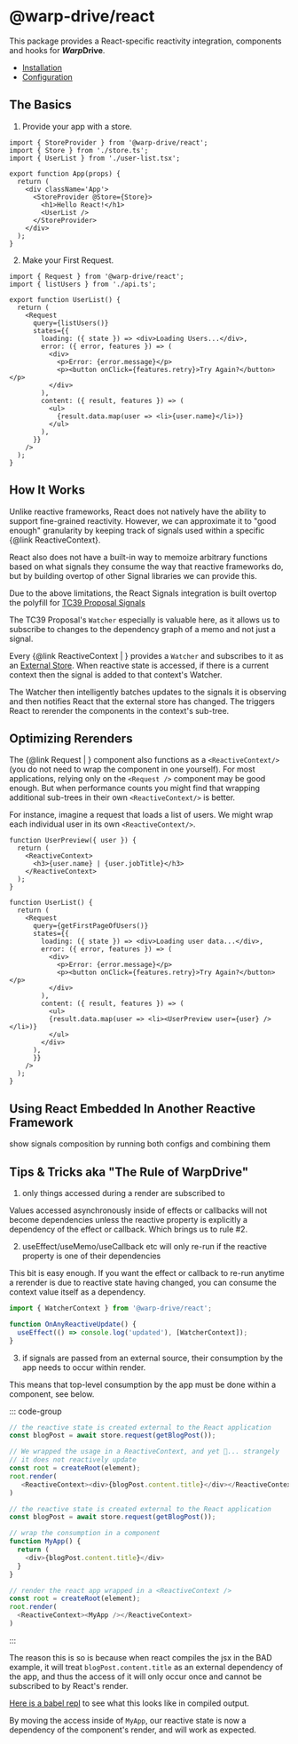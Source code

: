 # @warp-drive/react

This package provides a React-specific reactivity integration,
components and hooks for ***Warp*Drive**.

- [Installation](/guides/1-configuration/1-overview#react)
- [Configuration](/guides/1-configuration/2-setup/1-universal)

## The Basics

1. Provide your app with a store.

```tsx [src/app.tsx]
import { StoreProvider } from '@warp-drive/react';
import { Store } from './store.ts';
import { UserList } from './user-list.tsx';

export function App(props) {
  return (
    <div className='App'>
      <StoreProvider @Store={Store}>
        <h1>Hello React!</h1>
        <UserList />
      </StoreProvider>
    </div>
  );
}
```

2. Make your First Request.

```tsx [src/users.tsx]
import { Request } from '@warp-drive/react';
import { listUsers } from './api.ts';

export function UserList() {
  return (
    <Request
      query={listUsers()}
      states={{
        loading: ({ state }) => <div>Loading Users...</div>,
        error: ({ error, features }) => (
          <div>
            <p>Error: {error.message}</p>
            <p><button onClick={features.retry}>Try Again?</button></p>
          </div>
        ),
        content: ({ result, features }) => (
          <ul>
            {result.data.map(user => <li>{user.name}</li>)}
          </ul>
        ),
      }}
    />
  );
}
```


## How It Works

Unlike reactive frameworks, React does not natively have the ability to support
fine-grained reactivity. However, we can approximate it to "good enough"
granularity by keeping track of signals used within a specific {@link ReactiveContext}.

React also does not have a built-in way to memoize arbitrary functions based on
what signals they consume the way that reactive frameworks do, but by building
overtop of other Signal libraries we can provide this.

Due to the above limitations, the React Signals integration is built
overtop the polyfill for [TC39 Proposal Signals](https://github.com/tc39/proposal-signals)

The TC39 Proposal's `Watcher` especially is valuable here, as it allows us to subscribe to changes
to the dependency graph of a memo and not just a signal.

Every {@link ReactiveContext | <ReactiveContext />} provides a `Watcher` and subscribes to it as
an [External Store](https://react.dev/reference/react/useSyncExternalStore). When reactive state is
accessed, if there is a current context then the signal is added to that context's Watcher.

The Watcher then intelligently batches updates to the signals it is observing and then notifies React
that the external store has changed. The triggers React to rerender the components in the context's
sub-tree.

## Optimizing Rerenders

The {@link Request | <Request />} component also functions as a `<ReactiveContext/>` (you do not need to wrap the component
in one yourself). For most applications, relying only on the `<Request />` component may be good enough. But when performance
counts you might find that wrapping additional sub-trees in their own `<ReactiveContext/>` is better.

For instance, imagine a request that loads a list of users. We might wrap each individual user in its own `<ReactiveContext/>`.

```tsx
function UserPreview({ user }) {
  return (
    <ReactiveContext>
      <h3>{user.name} | {user.jobTitle}</h3>
    </ReactiveContext>
  );
}

function UserList() {
  return (
    <Request
      query={getFirstPageOfUsers()}
      states={{
        loading: ({ state }) => <div>Loading user data...</div>,
        error: ({ error, features }) => (
          <div>
            <p>Error: {error.message}</p>
            <p><button onClick={features.retry}>Try Again?</button></p>
          </div>
        ),
        content: ({ result, features }) => (
          <ul>
          {result.data.map(user => <li><UserPreview user={user} /></li>)}
          </ul>
        </div>
      ),
      }}
    />
  );
}
```

## Using React Embedded In Another Reactive Framework

show signals composition by running both configs and combining them

## Tips & Tricks aka "The Rule of WarpDrive"

1. only things accessed during a render are subscribed to

Values accessed asynchronously inside of effects or callbacks will not become dependencies unless the reactive
property is explicitly a dependency of the effect or callback. Which brings us to rule #2.

2. useEffect/useMemo/useCallback etc will only re-run if the reactive property is one of their dependencies

This bit is easy enough. If you want the effect or callback to re-run anytime a rerender is due to reactive state
having changed, you can consume the context value itself as a dependency.

```ts
import { WatcherContext } from '@warp-drive/react';

function OnAnyReactiveUpdate() {
  useEffect(() => console.log('updated'), [WatcherContext]);
}
```

3. if signals are passed from an external source, their consumption by the app needs to occur within render.

This means that top-level consumption by the app must be done within a component, see below.

::: code-group

```ts [❌-BAD]
// the reactive state is created external to the React application
const blogPost = await store.request(getBlogPost());

// We wrapped the usage in a ReactiveContext, and yet 🤔... strangely
// it does not reactively update
const root = createRoot(element);
root.render(
   <ReactiveContext><div>{blogPost.content.title}</div></ReactiveContext>
)
```

```ts [✅-GOOD]
// the reactive state is created external to the React application
const blogPost = await store.request(getBlogPost());

// wrap the consumption in a component
function MyApp() {
  return (
    <div>{blogPost.content.title}</div>
  }
}

// render the react app wrapped in a <ReactiveContext />
const root = createRoot(element);
root.render(
  <ReactiveContext><MyApp /></ReactiveContext>
)
```

:::

The reason this is so is because when react compiles the jsx in the BAD example, it will treat `blogPost.content.title` as
an external dependency of the app, and thus the access of it will only occur once and cannot be subscribed to by React's render.

[Here is a babel repl](https://babeljs.io/repl#?config_lz=N4IgZglgNgpgdgQwLYxALhAJxgBygOgCsBnADxABoQdtiYAXY9AbWZHgDdLR6FMBzBkwxQExegAIAjBIDCAC0wB7FBI4xMxCErhMqSJQBMArrGFgEUOgF8AuhTbYEAY3rcsxuPQgp0IBMb0KgjeziB29iDESsaYzjAAKgCeOKgYBiaw4UA&code_lz=JYWwDg9gTgLgBAJQKYEMDG8BmUIjgcilQ3wG4AoUSWRYmAEQHkBZObXAo9GAWgBNcAejQAbYEgB2MMuXJoIEgM7wQATwDKMFDCRwAvAQAWSESIhwA7tBF8Z5ZNybMAdGi46EECDAAUAtACuIJIwzgDmSDAAoiJIwVIAQqoAknw-hF7SAJRZzkQSfEhQPuRwcAA8DhjOmlDAGMwQhQB8pWUVfMAAbs0A3mqa2kgAvuWCnT1tY1WhtfUwjS3kWRRAA&lineWrap=true&version=7.28.3) to see what this looks like in compiled output.

By moving the access inside of `MyApp`, our reactive state is now a dependency of the component's render, and will work as expected.

